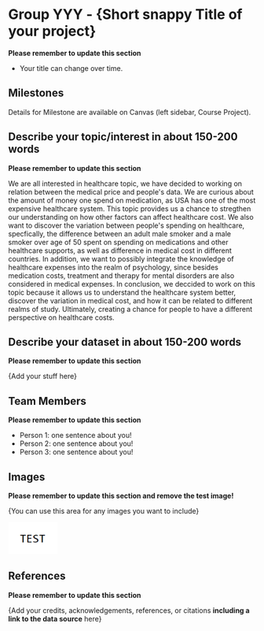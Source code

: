# Group YYY - {Short snappy Title of your project}

**Please remember to update this section**

- Your title can change over time.

## Milestones

Details for Milestone are available on Canvas (left sidebar, Course Project).

## Describe your topic/interest in about 150-200 words

**Please remember to update this section**

We are all interested in healthcare topic, we have decided to working on relation between the medical price and people's data. We are curious about the amount of money one spend on medication, as USA has one of the most expensive healthcare system. This topic provides us a chance to stregthen our understanding on how other factors can affect healthcare cost. We also want to discover the variation between people's spending on healthcare, specfically, the difference between an adult male smoker and a male smoker over age of 50 spent on spending on medications and other healthcare supports, as well as difference in medical cost in different countries. In addition, we want to possibly integrate the knowledge of healthcare expenses into the realm of psychology, since besides medication costs, treatment and therapy for mental disorders are also considered in medical expenses. In conclusion, we deccided to work on this topic because it allows us to understand the healthcare system better, discover the variation in medical cost, and how it can be related to different realms of study. Ultimately, creating a chance for people to have a different perspective on healthcare costs.

## Describe your dataset in about 150-200 words

**Please remember to update this section**

{Add your stuff here}

## Team Members

**Please remember to update this section**

- Person 1: one sentence about you!
- Person 2: one sentence about you!
- Person 3: one sentence about you!

## Images

**Please remember to update this section and remove the test image!**

{You can use this area for any images you want to include}

<img src ="images/test.png" width="100px">

## References

**Please remember to update this section**

{Add your credits, acknowledgements, references, or citations **including a link to the data source** here}



